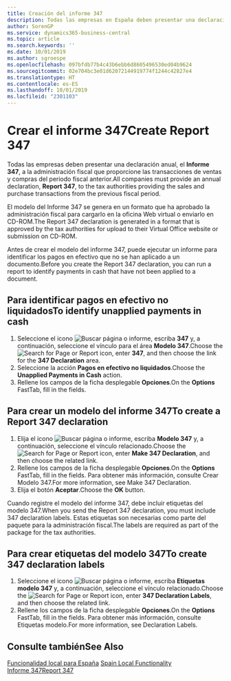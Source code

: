 ```yaml
---
title: Creación del informe 347
description: Todas las empresas en España deben presentar una declaración anual, el modelo 347, a la administración fiscal y proporcionar las transacciones de ventas y compras del periodo fiscal anterior.
author: SorenGP
ms.service: dynamics365-business-central
ms.topic: article
ms.search.keywords: ''
ms.date: 10/01/2019
ms.author: sgroespe
ms.openlocfilehash: 097bfdb77b4c43b6ebb6d8605496530ed04b9624
ms.sourcegitcommit: 02e704bc3e01d62072144919774f1244c42827e4
ms.translationtype: HT
ms.contentlocale: es-ES
ms.lasthandoff: 10/01/2019
ms.locfileid: "2301103"
---
```

# <a name="create-report-347"></a><span data-ttu-id="904e9-103">Crear el informe 347</span><span class="sxs-lookup"><span data-stu-id="904e9-103">Create Report 347</span></span>
<span data-ttu-id="904e9-104">Todas las empresas deben presentar una declaración anual, el **Informe 347**, a la administración fiscal que proporcione las transacciones de ventas y compras del periodo fiscal anterior.</span><span class="sxs-lookup"><span data-stu-id="904e9-104">All companies must provide an annual declaration, **Report 347**, to the tax authorities providing the sales and purchase transactions from the previous fiscal period.</span></span>  

<span data-ttu-id="904e9-105">El modelo del Informe 347 se genera en un formato que ha aprobado la administración fiscal para cargarlo en la oficina Web virtual o enviarlo en CD-ROM.</span><span class="sxs-lookup"><span data-stu-id="904e9-105">The Report 347 declaration is generated in a format that is approved by the tax authorities for upload to their Virtual Office website or submission on CD-ROM.</span></span>  

<span data-ttu-id="904e9-106">Antes de crear el modelo del informe 347, puede ejecutar un informe para identificar los pagos en efectivo que no se han aplicado a un documento.</span><span class="sxs-lookup"><span data-stu-id="904e9-106">Before you create the Report 347 declaration, you can run a report to identify payments in cash that have not been applied to a document.</span></span>  

## <a name="to-identify-unapplied-payments-in-cash"></a><span data-ttu-id="904e9-107">Para identificar pagos en efectivo no liquidados</span><span class="sxs-lookup"><span data-stu-id="904e9-107">To identify unapplied payments in cash</span></span>  

1.  <span data-ttu-id="904e9-108">Seleccione el icono ![Buscar página o informe](../../media/ui-search/search_small.png "icono Buscar página o informe"), escriba **347** y, a continuación, seleccione el vínculo para el área **Modelo 347**.</span><span class="sxs-lookup"><span data-stu-id="904e9-108">Choose the ![Search for Page or Report](../../media/ui-search/search_small.png "Search for Page or Report icon") icon, enter **347**, and then choose the link for the **347 Declaration** area.</span></span>  
2.  <span data-ttu-id="904e9-109">Seleccione la acción **Pagos en efectivo no liquidados**.</span><span class="sxs-lookup"><span data-stu-id="904e9-109">Choose the **Unapplied Payments in Cash** action.</span></span>  
3.  <span data-ttu-id="904e9-110">Rellene los campos de la ficha desplegable **Opciones**.</span><span class="sxs-lookup"><span data-stu-id="904e9-110">On the **Options** FastTab, fill in the fields.</span></span>  

## <a name="to-create-a-report-347-declaration"></a><span data-ttu-id="904e9-111">Para crear un modelo del informe 347</span><span class="sxs-lookup"><span data-stu-id="904e9-111">To create a Report 347 declaration</span></span>  

1.  <span data-ttu-id="904e9-112">Elija el icono ![Buscar página o informe](../../media/ui-search/search_small.png "icono Buscar página o informe"), escriba **Modelo 347** y, a continuación, seleccione el vínculo relacionado.</span><span class="sxs-lookup"><span data-stu-id="904e9-112">Choose the ![Search for Page or Report](../../media/ui-search/search_small.png "Search for Page or Report icon") icon, enter **Make 347 Declaration**, and then choose the related link.</span></span>  
2.  <span data-ttu-id="904e9-113">Rellene los campos de la ficha desplegable **Opciones**.</span><span class="sxs-lookup"><span data-stu-id="904e9-113">On the **Options** FastTab, fill in the fields.</span></span> <span data-ttu-id="904e9-114">Para obtener más información, consulte Crear Modelo 347.</span><span class="sxs-lookup"><span data-stu-id="904e9-114">For more information, see Make 347 Declaration.</span></span>  
3.  <span data-ttu-id="904e9-115">Elija el botón **Aceptar**.</span><span class="sxs-lookup"><span data-stu-id="904e9-115">Choose the **OK** button.</span></span>  

<span data-ttu-id="904e9-116">Cuando registre el modelo del informe 347, debe incluir etiquetas del modelo 347.</span><span class="sxs-lookup"><span data-stu-id="904e9-116">When you send the Report 347 declaration, you must include 347 declaration labels.</span></span> <span data-ttu-id="904e9-117">Estas etiquetas son necesarias como parte del paquete para la administración fiscal.</span><span class="sxs-lookup"><span data-stu-id="904e9-117">The labels are required as part of the package for the tax authorities.</span></span>  

## <a name="to-create-347-declaration-labels"></a><span data-ttu-id="904e9-118">Para crear etiquetas del modelo 347</span><span class="sxs-lookup"><span data-stu-id="904e9-118">To create 347 declaration labels</span></span>  

1.  <span data-ttu-id="904e9-119">Seleccione el icono ![Buscar página o informe](../../media/ui-search/search_small.png "icono Buscar página o informe"), escriba **Etiquetas modelo 347** y, a continuación, seleccione el vínculo relacionado.</span><span class="sxs-lookup"><span data-stu-id="904e9-119">Choose the ![Search for Page or Report](../../media/ui-search/search_small.png "Search for Page or Report icon") icon, enter **347 Declaration Labels**, and then choose the related link.</span></span>  
2.  <span data-ttu-id="904e9-120">Rellene los campos de la ficha desplegable **Opciones**.</span><span class="sxs-lookup"><span data-stu-id="904e9-120">On the **Options** FastTab, fill in the fields.</span></span> <span data-ttu-id="904e9-121">Para obtener más información, consulte Etiquetas modelo.</span><span class="sxs-lookup"><span data-stu-id="904e9-121">For more information, see Declaration Labels.</span></span>  

## <a name="see-also"></a><span data-ttu-id="904e9-122">Consulte también</span><span class="sxs-lookup"><span data-stu-id="904e9-122">See Also</span></span>  
 <span data-ttu-id="904e9-123">[Funcionalidad local para España](spain-local-functionality.md) </span><span class="sxs-lookup"><span data-stu-id="904e9-123">[Spain Local Functionality](spain-local-functionality.md) </span></span>  
 [<span data-ttu-id="904e9-124">Informe 347</span><span class="sxs-lookup"><span data-stu-id="904e9-124">Report 347</span></span>](report-347.md)
